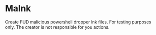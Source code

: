 # Malnk
Create FUD malicious powershell dropper lnk files. For testing purposes only. The creator is not responsible for you actions.
